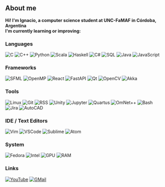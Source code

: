 ## About me
**Hi! I'm Ignacio, a computer science student at UNC-FaMAF in Córdoba, Argentina   
I'm currently learning or improving:**

### Languages
![C](https://img.shields.io/badge/-C-000?&logo=C)
![C++](https://img.shields.io/badge/-C++-000?&logo=c%2b%2b&logoColor=00599C)
![Python](https://img.shields.io/badge/-Python-000?&logo=Python)
![Scala](https://img.shields.io/badge/-Scala-000?&logo=Scala)
![Haskell](https://img.shields.io/badge/-Haskell-000?&logo=Haskell)
![C#](https://img.shields.io/badge/-C%23-000?&logo=Csharp&logoColor=red)
![SQL](https://img.shields.io/badge/-SQL-000?&logo=SQLite)
![Java](https://img.shields.io/badge/-Java-000?&logo=openjdk)
![JavaScript](https://img.shields.io/badge/-JavaScript-000?&logo=javascript)

### Frameworks
![SFML](https://img.shields.io/badge/-SFML-000?&logo=SFML)
![OpenMP](https://img.shields.io/badge/-OpenMP-000?&logo=OpenMP)
![React](https://img.shields.io/badge/-React-000?&logo=React)
![FastAPI](https://img.shields.io/badge/-FastAPI-000?&logo=FastAPI)
![Qt](https://img.shields.io/badge/-Qt-000?&logo=Qt)
![OpenCV](https://img.shields.io/badge/-OpenCV-000?&logo=opencv)
![Akka](https://img.shields.io/badge/-Akka-000?&logo=Scala)

### Tools
![Linux](https://img.shields.io/badge/-Linux-000?&logo=Linux)
![Git](https://img.shields.io/badge/-Git-000?&logo=Git)
![RSS](https://img.shields.io/badge/-RSS-000?&logo=rss)
![Unity](https://img.shields.io/badge/-Unity-000?&logo=unity)
![Jupyter](https://img.shields.io/badge/-Jupyter-000?&logo=jupyter)
![Quartus](https://img.shields.io/badge/-Quartus-000?&logo=Quartus)
![OmNet++](https://img.shields.io/badge/-OmNet++-000?&logo=Omnet)
![Bash](https://img.shields.io/badge/-Bash-000?&logo=gnu-bash)
![Jira](https://img.shields.io/badge/-Jira-000?&logo=jira&logoColor=blue)
![AutoCAD](https://img.shields.io/badge/-AutoCAD-000?logo=autocad&logo=autocad)

### IDE / Text Editors
![Vim](https://img.shields.io/badge/-Vim-000?&logo=Vim&logoColor=green)
![VSCode](https://img.shields.io/badge/-VSCode-000?&logo=visual-studio-code&logoColor=blue)
![Sublime](https://img.shields.io/badge/-Sublime-000?&logo=sublime-text)
![Atom](https://img.shields.io/badge/-Atom-000?&logo=atom&logoColor=blue)

### System
![Fedora](https://img.shields.io/badge/-Fedora-000?&logo=fedora&logoColor=blue)
![Intel](https://img.shields.io/badge/-i9_9900KF-000?&logo=intel&logoColor=blue)
![GPU](https://img.shields.io/badge/-GPU_5700_XT-000?&logo=amd&logoColor=red)
![RAM](https://img.shields.io/badge/RAM%2032%20GB-black)

### Links
[![YouTube](https://img.shields.io/badge/-YouTube_ignabelitzky-000?&logo=youtube&logoColor=red)](https://www.youtube.com/channel/UCMUyiDL-LZ3d0I7uNpT5hAw)
[![GMail](https://img.shields.io/badge/-Send_mail-000?&logo=gmail&logoColor=red)](https://mail.google.com/mail/u/0/?fs=1&to=ignabelitzky@gmail.com&su=SUBJECT&body=BODY&tf=cm)

<!---
ignabelitzky/ignabelitzky is a ✨ special ✨ repository because its `README.md` (this file) appears on your GitHub profile.
You can click the Preview link to take a look at your changes.
--->
